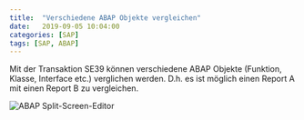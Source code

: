 ```yaml
---
title:  "Verschiedene ABAP Objekte vergleichen"
date:   2019-09-05 10:04:00
categories: [SAP]
tags: [SAP, ABAP]
---
```


Mit der Transaktion SE39 können verschiedene ABAP Objekte (Funktion, Klasse, Interface etc.) verglichen werden. D.h. es ist möglich einen Report A mit einen Report B zu vergleichen.

![ABAP Split-Screen-Editor](/knowledgevault/images/screenshot/compare_repoort_se39.PNG "ABAP Split-Screen-Editor")